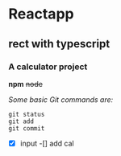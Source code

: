 # Reactapp
## rect with typescript
### A calculator project

**npm**
~~node~~

*Some basic Git commands are:*
```
git status
git add
git commit
```

-[x] input
-[]  add cal
